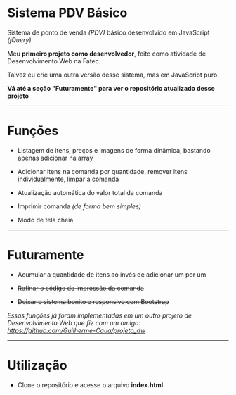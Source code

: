 # Sistema PDV Básico
Sistema de ponto de venda *(PDV)* básico desenvolvido em JavaScript *(jQuery)*

Meu **primeiro projeto como desenvolvedor**, feito como atividade de Desenvolvimento Web na Fatec.

Talvez eu crie uma outra versão desse sistema, mas em JavaScript puro.

**Vá até a seção "Futuramente" para ver o repositório atualizado desse projeto**

---

# Funções
- Listagem de itens, preços e imagens de forma dinâmica, bastando apenas adicionar na array

- Adicionar itens na comanda por quantidade, remover itens individualmente, limpar a comanda

- Atualização automática do valor total da comanda

- Imprimir comanda *(de forma bem simples)*

- Modo de tela cheia

---

# Futuramente
- ~~Acumular a quantidade de itens ao invés de adicionar um por um~~

- ~~Refinar o código de impressão da comanda~~

- ~~Deixar o sistema bonito e responsivo com Bootstrap~~

*Essas funções já foram implementadas em um outro projeto de Desenvolvimento Web que fiz com um amigo: https://github.com/Guilherme-Caua/projeto_dw*

---

# Utilização
- Clone o repositório e acesse o arquivo **index.html**
